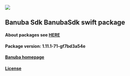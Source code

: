 [![](https://www.banuba.com/hubfs/Banuba_November2018/Images/Banuba%20SDK.png)](https://docs.banuba.com/face-ar-sdk-v1/ios/ios_overview)

## Banuba Sdk BanubaSdk swift package

#### About packages see [HERE](https://docs.banuba.com/face-ar-sdk-v1/ios/ios_packages)

#### Package version: **1.11.1-71-gf7bd3a54e**

#### **[Banuba homepage](https://banuba.com)**

#### **[License](https://www.banuba.com/terms)**
